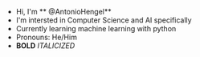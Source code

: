 - Hi, I'm ** @AntonioHengel**
- I'm intersted in Computer Science and AI specifically
- Currently learning machine learning with python
- Pronouns: He/Him
- **BOLD** *ITALICIZED*

